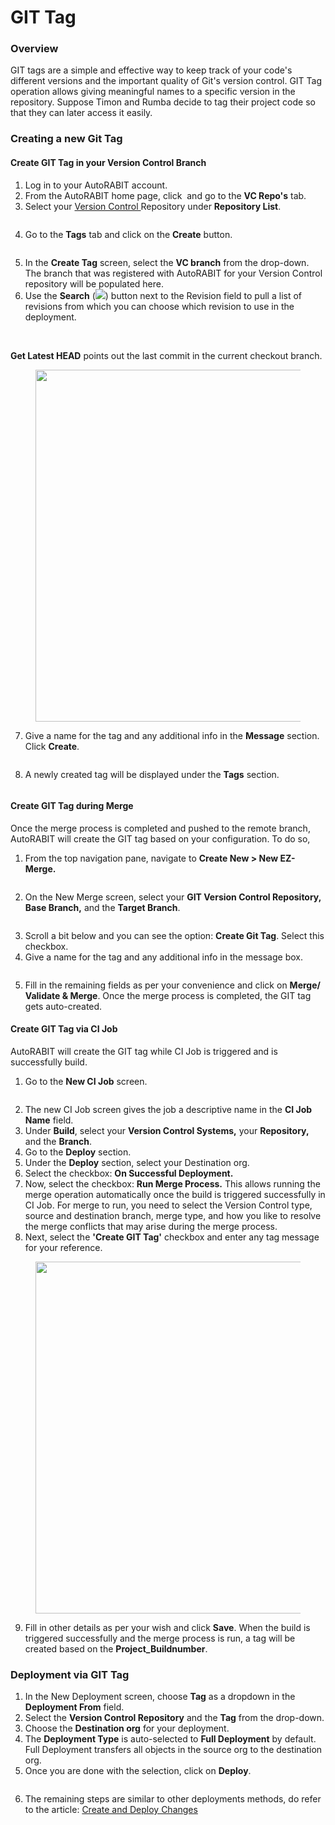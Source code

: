 # GIT Tag

### Overview <a href="#overview" id="overview"></a>

GIT tags are a simple and effective way to keep track of your code's different versions and the important quality of Git's version control. GIT Tag operation allows giving meaningful names to a specific version in the repository. Suppose Timon and Rumba decide to tag their project code so that they can later access it easily.

### Creating a new Git Tag <a href="#creating-a-new-git-tag" id="creating-a-new-git-tag"></a>

#### Create GIT Tag in your Version Control Branch <a href="#a-create-git-tag-in-your-version-control-branch" id="a-create-git-tag-in-your-version-control-branch"></a>

1. Log in to your AutoRABIT account.
2. From the AutoRABIT home page, click <img src="../../../../../../.gitbook/assets/image (52) (2).png" alt="" data-size="original"> and go to the **VC Repo's** tab.
3. Select your [Version Control ](https://www.autorabit.com/blog/8-benefits-of-version-control-in-salesforce-development/)Repository under **Repository List**.

<figure><img src="../../../../../../.gitbook/assets/image (53) (2).png" alt=""><figcaption></figcaption></figure>

4. Go to the **Tags** tab and click on the **Create** button.

<figure><img src="../../../../../../.gitbook/assets/image (54) (2).png" alt=""><figcaption></figcaption></figure>

5. In the **Create Tag** screen, select the **VC branch** from the drop-down. The branch that was registered with AutoRABIT for your Version Control repository will be populated here.
6. Use the **Search** (![](<../../../../../../.gitbook/assets/image (55) (2).png>)) button next to the Revision field to pull a list of revisions from which you can choose which revision to use in the deployment.

<figure><img src="../../../../../../.gitbook/assets/image (56) (2).png" alt=""><figcaption></figcaption></figure>

\
**Get Latest HEAD** points out the last commit in the current checkout branch.

<figure><img src="../../../../../../.gitbook/assets/image (57) (2).png" alt="" width="563"><figcaption></figcaption></figure>

7. Give a name for the tag and any additional info in the **Message** section. Click **Create**.

<figure><img src="../../../../../../.gitbook/assets/image (58) (2).png" alt=""><figcaption></figcaption></figure>

8. A newly created tag will be displayed under the **Tags** section.

<figure><img src="../../../../../../.gitbook/assets/image (59) (2).png" alt=""><figcaption></figcaption></figure>

#### Create GIT Tag during Merge <a href="#b-create-git-tag-during-merge" id="b-create-git-tag-during-merge"></a>

Once the merge process is completed and pushed to the remote branch, AutoRABIT will create the GIT tag based on your configuration. To do so,

1. From the top navigation pane, navigate to **Create New > New EZ-Merge.**

<figure><img src="../../../../../../.gitbook/assets/image (60) (2).png" alt=""><figcaption></figcaption></figure>

2. On the New Merge screen, select your **GIT Version Control Repository, Base Branch,** and the **Target Branch**.

<figure><img src="../../../../../../.gitbook/assets/image (61) (2).png" alt=""><figcaption></figcaption></figure>

3. Scroll a bit below and you can see the option: **Create Git Tag**. Select this checkbox.&#x20;
4. Give a name for the tag and any additional info in the message box.

<figure><img src="../../../../../../.gitbook/assets/image (62) (2).png" alt=""><figcaption></figcaption></figure>

5. Fill in the remaining fields as per your convenience and click on **Merge/ Validate & Merge**. Once the merge process is completed, the GIT tag gets auto-created.

#### Create GIT Tag via CI Job <a href="#c-create-git-tag-via-ci-job" id="c-create-git-tag-via-ci-job"></a>

AutoRABIT will create the GIT tag while CI Job is triggered and is successfully build.

1. Go to the **New CI Job** screen.

<figure><img src="../../../../../../.gitbook/assets/image (63) (2).png" alt=""><figcaption></figcaption></figure>

2. The new CI Job screen gives the job a descriptive name in the **CI Job Name** field.
3. Under **Build**, select your **Version Control Systems,** your **Repository,** and the **Branch**.
4. Go to the **Deploy** section.
5. Under the **Deploy** section, select your Destination org.
6. Select the checkbox: **On Successful Deployment.**
7. Now, select the checkbox: **Run Merge Process.** This allows running the merge operation automatically once the build is triggered successfully in CI Job. For merge to run, you need to select the Version Control type, source and destination branch, merge type, and how you like to resolve the merge conflicts that may arise during the merge process.
8. Next, select the **'Create GIT Tag'** checkbox and enter any tag message for your reference.

<figure><img src="../../../../../../.gitbook/assets/image (64) (2).png" alt="" width="563"><figcaption></figcaption></figure>

9. Fill in other details as per your wish and click **Save**. When the build is triggered successfully and the merge process is run, a tag will be created based on the **Project\_Buildnumber**.

### Deployment via GIT Tag <a href="#deployment-via-git-tag" id="deployment-via-git-tag"></a>

1. In the New Deployment screen, choose **Tag** as a dropdown in the **Deployment From** field.
2. Select the **Version Control Repository** and the **Tag** from the drop-down.
3. Choose the **Destination org** for your deployment.
4. The **Deployment Type** is auto-selected to **Full Deployment** by default. Full Deployment transfers all objects in the source org to the destination org.
5. Once you are done with the selection, click on **Deploy**.

<figure><img src="../../../../../../.gitbook/assets/image (65) (2).png" alt=""><figcaption></figcaption></figure>

6. The remaining steps are similar to other deployments methods, do refer to the article: [Create and Deploy Changes](../../../../arm-features/deployment/create-and-deploy-changes-in-autorabit.md)
